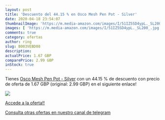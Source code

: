 ```yaml
---
layout: post
title: 'Descuento del 44.15 % en Osco Mesh Pen Pot - Silver'
date: 2020-04-18 23:54:07
thumbnailImage: 'https://m.media-amazon.com/images/I/51IZ5SD4ypL._SL200_.jpg'
images: [ 'https://m.media-amazon.com/images/I/51IZ5SD4ypL._SL200_.jpg' ]
comments: true
category: ofertas
author: ring
slug: B003VEBD08
description:
actualPrice: 1.67 GBP
comparePrice: 2.99 GBP
inStock: true
---
```


Tienes [Osco Mesh Pen Pot - Silver](https://www.amazon.com/dp/B003VEBD08/?tag=redken08-20) con un 44.15 % de descuento con precio de oferta de 1.67 GBP (original: 2.99 GBP) en el siguiente enlace!

[![](https://m.media-amazon.com/images/I/51IZ5SD4ypL._SL200_.jpg)](https://www.amazon.com/dp/B003VEBD08/?tag=redken08-20)

[Accede a la oferta!!](https://www.amazon.com/dp/B003VEBD08/?tag=redken08-20)

[Consulta otras ofertas en nuestro canal de telegram](https://t.me/s/ofertas25)

